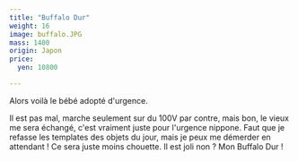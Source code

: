 ```yaml
---
title: "Buffalo Dur"
weight: 16
image: buffalo.JPG
mass: 1400
origin: Japon
price:
  yen: 10800

---
```


Alors voilà le bébé adopté d'urgence. 

Il est pas mal, marche seulement sur du 100V par contre, mais bon, le vieux me sera échangé, c'est vraiment juste pour l'urgence nippone. Faut que je refasse les templates des objets du jour, mais je peux me démerder en attendant ! Ce sera juste moins chouette. 
Il est joli non ? Mon Buffalo Dur !